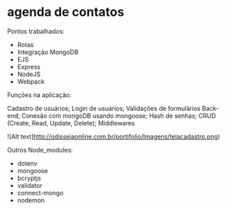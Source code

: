 # agenda de contatos


Pontos trabalhados:
- Rotas
- Integração MongoDB
- EJS
- Express
- NodeJS
- Webpack

Funções na aplicação:

Cadastro de usuários;
Login de usuários;
Validações de formulários Back-end;
Conexão com mongoDB usando mongoose;
Hash de senhas;
CRUD (Create, Read, Update, Delete);
Middlewares

![Alt text]http://odisseiaonline.com.br/portifolio/Imagens/telacadastro.png)

Outros Node_modules:
- dotenv
- mongoose
- bcryptjs
- validator
- connect-mongo
- nodemon

